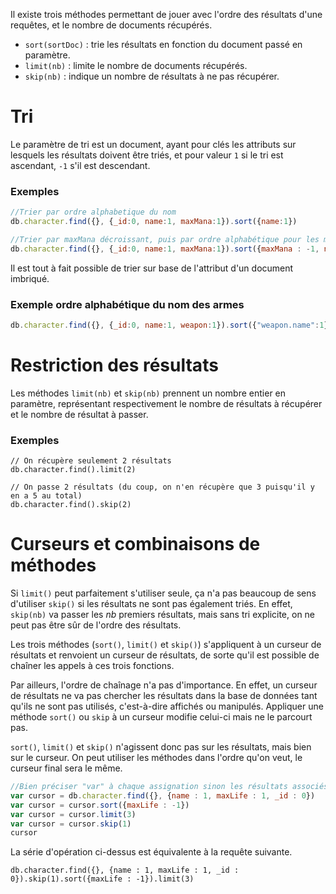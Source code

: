 Il existe trois méthodes permettant de jouer avec l'ordre des résultats d'une requêtes, et le nombre de documents récupérés.

- ```sort(sortDoc)``` : trie les résultats en fonction du document passé en paramètre.
- ```limit(nb)``` : limite le nombre de documents récupérés.
- ```skip(nb)``` : indique un nombre de résultats à ne pas récupérer.

# Tri

Le paramètre de tri est un document, ayant pour clés les attributs sur lesquels les résultats doivent être triés, et pour valeur ```1``` si le tri est ascendant, ```-1``` s'il est descendant.

### Exemples

```javascript
//Trier par ordre alphabetique du nom
db.character.find({}, {_id:0, name:1, maxMana:1}).sort({name:1})

//Trier par maxMana décroissant, puis par ordre alphabétique pour les maxMana égaux
db.character.find({}, {_id:0, name:1, maxMana:1}).sort({maxMana : -1, name : 1})
```

Il est tout à fait possible de trier sur base de l'attribut d'un document imbriqué.

### Exemple ordre alphabétique du nom des armes

```javascript
db.character.find({}, {_id:0, name:1, weapon:1}).sort({"weapon.name":1})
```

# Restriction des résultats

Les méthodes ```limit(nb)``` et ```skip(nb)``` prennent un nombre entier en paramètre, représentant respectivement le nombre de résultats à récupérer et le nombre de résultat à passer.

### Exemples

```
// On récupère seulement 2 résultats
db.character.find().limit(2)

// On passe 2 résultats (du coup, on n'en récupère que 3 puisqu'il y en a 5 au total)
db.character.find().skip(2)
```

# Curseurs et combinaisons de méthodes

Si ```limit()``` peut parfaitement s'utiliser seule, ça n'a pas beaucoup de sens d'utiliser ```skip()``` si les résultats ne sont pas également triés. En effet, ```skip(nb)``` va passer les *nb* premiers résultats, mais sans tri explicite, on ne peut pas être sûr de l'ordre des résultats. 

Les trois méthodes (```sort()```, ```limit()``` et ```skip()```) s'appliquent à un curseur de résultats et renvoient un curseur de résultats, de sorte qu'il est possible de chaîner les appels à ces trois fonctions.

Par ailleurs, l'ordre de chaînage n'a pas d'importance. En effet, un curseur de résultats ne va pas chercher les résultats dans la base de données tant qu'ils ne sont pas utilisés, c'est-à-dire affichés ou manipulés. Appliquer une méthode ```sort()``` ou ```skip``` à un curseur modifie celui-ci mais ne le parcourt pas.

```sort()```, ```limit()``` et ```skip()``` n'agissent donc pas sur les résultats, mais bien sur le curseur. On peut utiliser les méthodes dans l'ordre qu'on veut, le curseur final sera le même. 

```javascript
//Bien préciser "var" à chaque assignation sinon les résultats associés au curseur seront affichés
var cursor = db.character.find({}, {name : 1, maxLife : 1, _id : 0})
var cursor = cursor.sort({maxLife : -1})
var cursor = cursor.limit(3)
var cursor = cursor.skip(1)
cursor
```

La série d'opération ci-dessus est équivalente à la requête suivante.

```
db.character.find({}, {name : 1, maxLife : 1, _id : 0}).skip(1).sort({maxLife : -1}).limit(3)
```